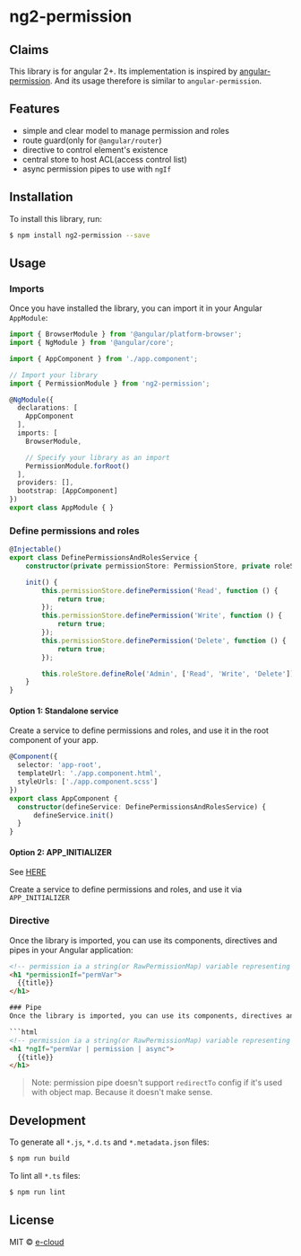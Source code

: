 # ng2-permission

## Claims

This library is for angular 2+. Its implementation is inspired by [angular-permission](https://github.com/Narzerus/angular-permission). And its usage therefore is similar to `angular-permission`.

## Features

* simple and clear model to manage permission and roles
* route guard(only for `@angular/router`)
* directive to control element's existence
* central store to host ACL(access control list)
* async permission pipes to use with `ngIf`

## Installation

To install this library, run:

```bash
$ npm install ng2-permission --save
```

## Usage

### Imports
Once you have installed the library, you can import it in your Angular `AppModule`:

```typescript
import { BrowserModule } from '@angular/platform-browser';
import { NgModule } from '@angular/core';

import { AppComponent } from './app.component';

// Import your library
import { PermissionModule } from 'ng2-permission';

@NgModule({
  declarations: [
    AppComponent
  ],
  imports: [
    BrowserModule,

    // Specify your library as an import
    PermissionModule.forRoot()
  ],
  providers: [],
  bootstrap: [AppComponent]
})
export class AppModule { }
```

### Define permissions and roles

```typescript
@Injectable()
export class DefinePermissionsAndRolesService {
    constructor(private permissionStore: PermissionStore, private roleStore: RoleStore) { }

    init() {
        this.permissionStore.definePermission('Read', function () {
            return true;
        });
        this.permissionStore.definePermission('Write', function () {
            return true;
        });
        this.permissionStore.definePermission('Delete', function () {
            return true;
        });

        this.roleStore.defineRole('Admin', ['Read', 'Write', 'Delete']);
    }
}
```

#### Option 1: Standalone service

Create a service to define permissions and roles, and use it in the root component of your app.

```typescript
@Component({
  selector: 'app-root',
  templateUrl: './app.component.html',
  styleUrls: ['./app.component.scss']
})
export class AppComponent {
  constructor(defineService: DefinePermissionsAndRolesService) {
      defineService.init()
  }
}
```

#### Option 2: APP_INITIALIZER

See [HERE](https://github.com/angular/angular/issues/9047#issuecomment-224075188)

Create a service to define permissions and roles, and use it via `APP_INITIALIZER`

### Directive
Once the library is imported, you can use its components, directives and pipes in your Angular application:

```html
<!-- permission ia a string(or RawPermissionMap) variable representing a permission or role -->
<h1 *permissionIf="permVar">
  {{title}}
</h1>

### Pipe
Once the library is imported, you can use its components, directives and pipes in your Angular application:

```html
<!-- permission ia a string(or RawPermissionMap) variable representing a permission or role -->
<h1 *ngIf="permVar | permission | async">
  {{title}}
</h1>
```

> Note: permission pipe doesn't support `redirectTo` config if it's used with object map. Because it doesn't make sense.

## Development

To generate all `*.js`, `*.d.ts` and `*.metadata.json` files:

```bash
$ npm run build
```

To lint all `*.ts` files:

```bash
$ npm run lint
```

## License

MIT © [e-cloud](mailto:saintscott119@gmail.com)
